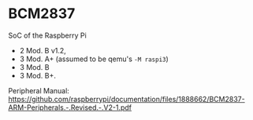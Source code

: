 # BCM2837

SoC of the Raspberry Pi
- 2 Mod. B v1.2,
- 3 Mod. A+ (assumed to be qemu's `-M raspi3`)
- 3 Mod. B
- 3 Mod. B+.

Peripheral Manual: https://github.com/raspberrypi/documentation/files/1888662/BCM2837-ARM-Peripherals.-.Revised.-.V2-1.pdf
